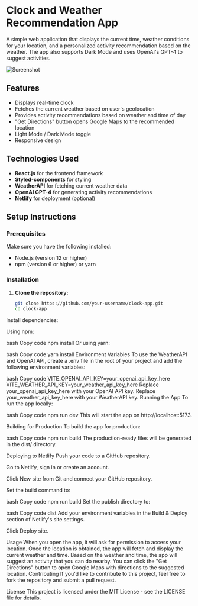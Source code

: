# Clock and Weather Recommendation App

A simple web application that displays the current time, weather conditions for your location, and a personalized activity recommendation based on the weather. The app also supports Dark Mode and uses OpenAI's GPT-4 to suggest activities.

![Screenshot](screenshot.png)

## Features

- Displays real-time clock
- Fetches the current weather based on user's geolocation
- Provides activity recommendations based on weather and time of day
- "Get Directions" button opens Google Maps to the recommended location
- Light Mode / Dark Mode toggle
- Responsive design

## Technologies Used

- **React.js** for the frontend framework
- **Styled-components** for styling
- **WeatherAPI** for fetching current weather data
- **OpenAI GPT-4** for generating activity recommendations
- **Netlify** for deployment (optional)

## Setup Instructions

### Prerequisites

Make sure you have the following installed:

- Node.js (version 12 or higher)
- npm (version 6 or higher) or yarn

### Installation

1. **Clone the repository:**

   ```bash
   git clone https://github.com/your-username/clock-app.git
   cd clock-app
Install dependencies:

Using npm:

bash
Copy code
npm install
Or using yarn:

bash
Copy code
yarn install
Environment Variables
To use the WeatherAPI and OpenAI API, create a .env file in the root of your project and add the following environment variables:

bash
Copy code
VITE_OPENAI_API_KEY=your_openai_api_key_here
VITE_WEATHER_API_KEY=your_weather_api_key_here
Replace your_openai_api_key_here with your OpenAI API key.
Replace your_weather_api_key_here with your WeatherAPI key.
Running the App
To run the app locally:

bash
Copy code
npm run dev
This will start the app on http://localhost:5173.

Building for Production
To build the app for production:

bash
Copy code
npm run build
The production-ready files will be generated in the dist/ directory.

Deploying to Netlify
Push your code to a GitHub repository.

Go to Netlify, sign in or create an account.

Click New site from Git and connect your GitHub repository.

Set the build command to:

bash
Copy code
npm run build
Set the publish directory to:

bash
Copy code
dist
Add your environment variables in the Build & Deploy section of Netlify's site settings.

Click Deploy site.

Usage
When you open the app, it will ask for permission to access your location.
Once the location is obtained, the app will fetch and display the current weather and time.
Based on the weather and time, the app will suggest an activity that you can do nearby.
You can click the "Get Directions" button to open Google Maps with directions to the suggested location.
Contributing
If you'd like to contribute to this project, feel free to fork the repository and submit a pull request.

License
This project is licensed under the MIT License - see the LICENSE file for details.